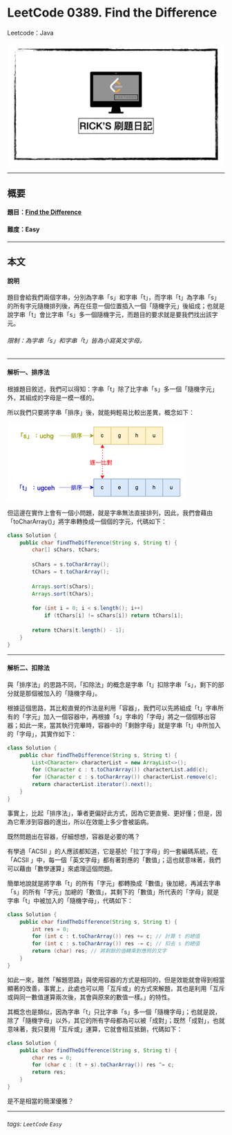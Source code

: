 # LeetCode 0389. Find the Difference
Leetcode：Java

![](https://github.com/rickbsr/LeetCode/blob/main/pics/leetcode-rick.jpeg?raw=true)

---

## 概要

#### 題目：[Find the Difference](https://leetcode.com/problems/find-the-difference/)

#### 難度：Easy

---

## 本文

#### 說明

題目會給我們兩個字串，分別為字串「s」和字串「t」，而字串「t」為字串「s」的所有字元隨機排列後，再在任意一個位置插入一個「隨機字元」後組成；也就是說字串「t」會比字串「s」多一個隨機字元，而題目的要求就是要我們找出該字元。

###### 限制：為字串「s」和字串「t」皆為小寫英文字母。

---

#### 解析一、排序法

根據題目敘述，我們可以得知：字串「t」除了比字串「s」多一個「隨機字元」外，其組成的字母是一模一樣的。

所以我們只要將字串「排序」後，就能夠輕易比較出差異，概念如下：

![](https://github.com/rickbsr/LeetCode/blob/main/pics/0389_find_the_difference_sort.png?raw=true)

但這邊在實作上會有一個小問題，就是字串無法直接排列，因此，我們會藉由「toCharArray()」將字串轉換成一個個的字元，代碼如下：

```java
class Solution {
    public char findTheDifference(String s, String t) {
        char[] sChars, tChars;

        sChars = s.toCharArray();
        tChars = t.toCharArray();

        Arrays.sort(sChars);
        Arrays.sort(tChars);

        for (int i = 0; i < s.length(); i++)
            if (tChars[i] != sChars[i]) return tChars[i];

        return tChars[t.length() - 1];  
    }
}
```

---

#### 解析二、扣除法

與「排序法」的思路不同，「扣除法」的概念是字串「t」扣除字串「s」，剩下的部分就是那個被加入的「隨機字母」。

根據這個思路，其比較直覺的作法是利用「容器」，我們可以先將組成「t」字串所有的「字元」加入一個容器中，再根據「s」字串的「字母」將之一個個移出容器；如此一來，當其執行完畢時，容器中的「剩餘字母」就是字串「t」中所加入的「字母」，其實作如下：

```java
class Solution {
    public char findTheDifference(String s, String t) {
        List<Character> characterList = new ArrayList<>();
        for (Character c : t.toCharArray()) characterList.add(c);
        for (Character c : s.toCharArray()) characterList.remove(c);
        return characterList.iterator().next();
    }
}
```

事實上，比起「排序法」，筆者更偏好此方式，因為它更直覺、更好懂；但是，因為它牽涉到容器的進出，所以在效能上多少會被詬病。

既然問題出在容器，仔細想想，容器是必要的嗎？

有學過「ACSII 」的人應該都知道，它是基於「拉丁字母」的一套編碼系統，在「ACSII 」中，每一個「英文字母」都有著對應的「數值」；這也就意味著，我們可以藉由「數學運算」來處理這個問題。

簡單地說就是將字串「t」的所有「字元」都轉換成「數值」後加總，再減去字串「s」的所有「字元」加總的「數值」，其剩下的「數值」所代表的「字母」就是字串「t」中被加入的「隨機字母」，代碼如下：

```java
class Solution {
    public char findTheDifference(String s, String t) {
        int res = 0;
        for (int c : t.toCharArray()) res += c; // 計算 t 的總值
        for (int c : s.toCharArray()) res -= c; // 扣去 s 的總值
        return (char) res; // 將剩餘的值轉乘對應照的文字
    }
}
```

如此一來，雖然「解題思路」與使用容器的方式是相同的，但是效能就會得到相當顯著的改善，事實上，此處也可以用「互斥或」的方式來解題，其也是利用「互斥或與同一數值運算兩次後，其會與原來的數值一樣。」的特性。

其概念也是類似，因為字串「t」只比字串「s」多一個「隨機字母」；也就是說，除了「隨機字母」以外，其它的所有字母都為可以被「成對」；既然「成對」，也就意味著，我只要用「互斥或」運算，它就會相互抵銷，代碼如下：

```java
class Solution {
    public char findTheDifference(String s, String t) {
        char res = 0;
        for (char c : (t + s).toCharArray()) res ^= c;
        return res;
    }
}
```

是不是相當的簡潔優雅？

---

###### tags: `LeetCode` `Easy`